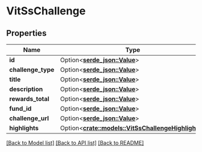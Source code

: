 # VitSsChallenge

## Properties

Name | Type | Description | Notes
------------ | ------------- | ------------- | -------------
**id** | Option<[**serde_json::Value**](.md)> |  | [optional]
**challenge_type** | Option<[**serde_json::Value**](serde_json::Value.md)> |  | [optional]
**title** | Option<[**serde_json::Value**](.md)> |  | [optional]
**description** | Option<[**serde_json::Value**](.md)> |  | [optional]
**rewards_total** | Option<[**serde_json::Value**](.md)> |  | [optional]
**fund_id** | Option<[**serde_json::Value**](.md)> |  | [optional]
**challenge_url** | Option<[**serde_json::Value**](.md)> |  | [optional]
**highlights** | Option<[**crate::models::VitSsChallengeHighlights**](VitSSChallenge_highlights.md)> |  | [optional]

[[Back to Model list]](../README.md#documentation-for-models) [[Back to API list]](../README.md#documentation-for-api-endpoints) [[Back to README]](../README.md)


